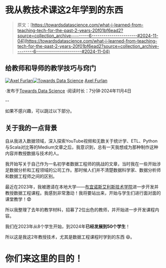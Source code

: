 # 我从教技术课这2年学到的东西

> 原文：[https://towardsdatascience.com/what-i-learned-from-teaching-tech-for-the-past-2-years-20f01bf6ead2?source=collection_archive---------6-----------------------#2024-11-04](https://towardsdatascience.com/what-i-learned-from-teaching-tech-for-the-past-2-years-20f01bf6ead2?source=collection_archive---------6-----------------------#2024-11-04)

## 给教师和导师的教学技巧与窍门

[](https://medium.com/@axelfurlan_17621?source=post_page---byline--20f01bf6ead2--------------------------------)[![Axel Furlan](../Images/af2a1017d106dfbc7cfa5085c91f8e80.png)](https://medium.com/@axelfurlan_17621?source=post_page---byline--20f01bf6ead2--------------------------------)[](https://towardsdatascience.com/?source=post_page---byline--20f01bf6ead2--------------------------------)[![Towards Data Science](../Images/a6ff2676ffcc0c7aad8aaf1d79379785.png)](https://towardsdatascience.com/?source=post_page---byline--20f01bf6ead2--------------------------------) [Axel Furlan](https://medium.com/@axelfurlan_17621?source=post_page---byline--20f01bf6ead2--------------------------------)

·发布于[Towards Data Science](https://towardsdatascience.com/?source=post_page---byline--20f01bf6ead2--------------------------------) ·阅读时长：7分钟·2024年11月4日

--

如果不感兴趣，可以跳过以下部分。

## 关于我的一点背景

自从我进入数据领域，深入探索YouTube视频和无数关于统计学、ETL、Python与Scala对比等的Medium文章之后，我意识到，总有一天我想成为那种制作这种内容并教授数据与技术的人。

我开始写关于自己作为一名初学者数据工程师的挑战的文章，当时我在一些开始涉足数据分析和工程领域的公司工作。那时候人们并不清楚数据科学家、数据分析师和数据工程师之间的区别。

最近在2023年，我被邀请在本地大学——[布宜诺斯艾利斯技术学院](https://www.itba.edu.ar)进一步开发并教授数据工程课程。我感到非常激动！我将要站出来，开始与学生们进行面对面的课堂教学！😨

所以我整理了去年的教学材料，招募了2位出色的教师，并开始进一步开发课程内容。

我们在2023年从8个学生开始，到2024年**已经发展到50个学生**！

所以这是我这2年教授技术，尤其是数据工程课程时学到的东西 😄。

# 你们来这里的目的！
